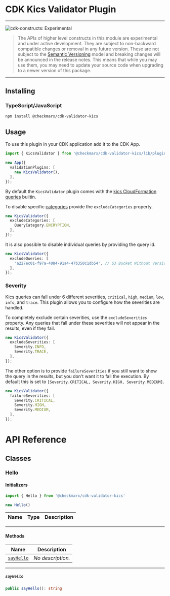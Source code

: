 # CDK Kics Validator Plugin

<!--BEGIN STABILITY BANNER-->

---

![cdk-constructs: Experimental](https://img.shields.io/badge/cdk--plugin-experimental-important.svg?style=for-the-badge)

> The APIs of higher level constructs in this module are experimental and under active development.
> They are subject to non-backward compatible changes or removal in any future version. These are
> not subject to the [Semantic Versioning](https://semver.org/) model and breaking changes will be
> announced in the release notes. This means that while you may use them, you may need to update
> your source code when upgrading to a newer version of this package.
---

<!--END STABILITY BANNER-->


## Installing

### TypeScript/JavaScript

```bash
npm install @checkmarx/cdk-validator-kics
```

## Usage

To use this plugin in your CDK application add it to the CDK App.

```ts
import { KicsValidator } from '@checkmarx/cdk-validator-kics/lib/plugin';
```

```ts
new App({
  validationPlugins: [
    new KicsValidator(),
  ],
});
```

By default the `KicsValidator` plugin comes with the [kics CloudFormation
queries](https://docs.kics.io/latest/queries/all-queries/) builtin.

To disable specific [categories](https://docs.kics.io/latest/queries/#query_categories)
provide the `excludeCategories` property.

```ts
new KicsValidator({
  excludeCategories: [
    QueryCategory.ENCRYPTION,
  ],
});
```

It is also possible to disable individual queries by providing the query id.

```ts
new KicsValidator({
  excludeQueries: [
    'a227ec01-f97a-4084-91a4-47b350c1db54', // S3 Bucket Without Versioning
  ],
});
```

### Severity

Kics queries can fall under 6 different severities, `critical`, `high`, `medium`, `low`,
`info`, and `trace`. This plugin allows you to configure how the severities are
handled.

To completely exclude certain severities, use the `excludeSeverities` property.
Any queries that fall under these severities will not appear in the results,
even if they fail.

```ts
new KicsValidator({
  excludeSeverities: [
    Severity.INFO,
    Severity.TRACE,
  ],
});
```

The other option is to provide `failureSeverities` if you still want to show
the query in the results, but you don't want it to fail the execution.
By default this is set to `[Severity.CRITICAL, Severity.HIGH, Severity.MEDIUM]`.

```ts
new KicsValidator({
  failureSeverities: [
    Severity.CRITICAL,
    Severity.HIGH,
    Severity.MEDIUM,
  ],
});
```


# API Reference <a name="API Reference" id="api-reference"></a>



## Classes <a name="Classes" id="Classes"></a>

### Hello <a name="Hello" id="@checkmarx/cdk-validator-kics.Hello"></a>

#### Initializers <a name="Initializers" id="@checkmarx/cdk-validator-kics.Hello.Initializer"></a>

```typescript
import { Hello } from '@checkmarx/cdk-validator-kics'

new Hello()
```

| **Name** | **Type** | **Description** |
| --- | --- | --- |

---

#### Methods <a name="Methods" id="Methods"></a>

| **Name** | **Description** |
| --- | --- |
| <code><a href="#@checkmarx/cdk-validator-kics.Hello.sayHello">sayHello</a></code> | *No description.* |

---

##### `sayHello` <a name="sayHello" id="@checkmarx/cdk-validator-kics.Hello.sayHello"></a>

```typescript
public sayHello(): string
```





